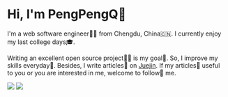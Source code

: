 # Hi, I'm PengPengQ👋

I'm a web software engineer👨‍💻 from Chengdu, China🇨🇳. I currently enjoy my last college days🎓.

Writing an excellent open source project👨‍💻 is my goal💪. So, I improve my skills everyday🎉. Besides, I write articles📖 on [Juejin](https://juejin.cn/user/105967315590295/posts).
If my articles📖 useful to you or you are interested in me, welcome to follow🌟 me.

<div>
<img src='https://visitor-badge.glitch.me/badge?page_id=pengpeng-qi&left_color=black&right_color=green' />
<a href='mailto:pengpengq@outlook.com'><img src='https://img.shields.io/badge/-pengpengq@outlook.com-c14438?style=flat-square&logo=Gmail&logoColor=white&link=mailto:pengpengq@outlook.com' /></a>
</div>
